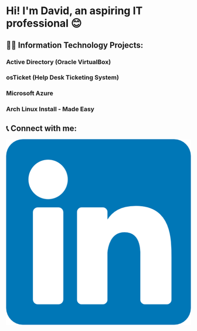 # Hi! I'm David, an aspiring IT professional 😊

## 👨‍💻 Information Technology Projects:

### Active Directory (Oracle VirtualBox)

### osTicket (Help Desk Ticketing System)

### Microsoft Azure

### Arch Linux Install - Made Easy


## 📞 Connect with me:
[![Image of LinkedIn][1]][2]

[1]: https://raw.githubusercontent.com/Oatmello/Markdowns/main/images/LinkedIn%20Logo.png

[2]: https://www.linkedin.com/in/david-g-169207157/
